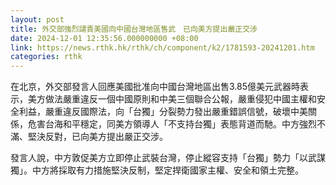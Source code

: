 ```yaml
---
layout: post
title: 外交部強烈譴責美國向中國台灣地區售武　已向美方提出嚴正交涉
date: 2024-12-01 12:35:56.000000000 +08:00
link: https://news.rthk.hk/rthk/ch/component/k2/1781593-20241201.htm
categories: rthk
---
```


在北京，外交部發言人回應美國批准向中國台灣地區出售3.85億美元武器時表示，美方做法嚴重違反一個中國原則和中美三個聯合公報，嚴重侵犯中國主權和安全利益，嚴重違反國際法，向「台獨」分裂勢力發出嚴重錯誤信號，破壞中美關係，危害台海和平穩定，同美方領導人「不支持台獨」表態背道而馳。中方強烈不滿、堅決反對，已向美方提出嚴正交涉。

發言人說，中方敦促美方立即停止武裝台灣，停止縱容支持「台獨」勢力「以武謀獨」。中方將採取有力措施堅決反制，堅定捍衛國家主權、安全和領土完整。
